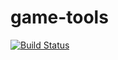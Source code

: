 # game-tools

[![Build Status](https://cloud.drone.io/api/badges/shinobi9/game-tools/status.svg?ref=refs/heads/main)](https://cloud.drone.io/shinobi9/game-tools)